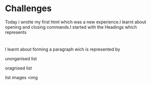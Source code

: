 # Challenges
Today i wrotte my first html which was a new experience.I learnt about opening and closing commands.I started with the Headings which represents<h1></h2>
I learnt about forming a paragraph wich is represented by<p></p>
unorganised list<ul></ul>
oragnised list<ol></ol>
list <list>
images <img
